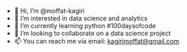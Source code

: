 - 👋 Hi, I’m @moffat-kagiri
- 👀 I’m interested in data science and analytics
- 🌱 I’m currently learning python #100daysofcode
- 💞️ I’m looking to collaborate on a data science project
- 📫 You can reach me via email: kagirimoffat@gmail.com

<!---
moffat-kagiri/moffat-kagiri is a ✨ special ✨ repository because its `README.md` (this file) appears on your GitHub profile.
You can click the Preview link to take a look at your changes.
--->
